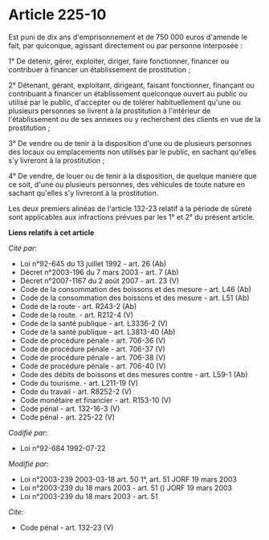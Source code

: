 # Article 225-10

Est puni de dix ans d'emprisonnement et de 750 000 euros d'amende le fait, par quiconque, agissant directement ou par
personne interposée : 

1° De détenir, gérer, exploiter, diriger, faire fonctionner, financer ou contribuer à financer un établissement de
prostitution ; 

2° Détenant, gérant, exploitant, dirigeant, faisant fonctionner, finançant ou contribuant à financer un établissement
quelconque ouvert au public ou utilisé par le public, d'accepter ou de tolérer habituellement qu'une ou plusieurs personnes
se livrent à la prostitution à l'intérieur de l'établissement ou de ses annexes ou y recherchent des clients en vue de la
prostitution ; 

3° De vendre ou de tenir à la disposition d'une ou de plusieurs personnes des locaux ou emplacements non utilisés par le
public, en sachant qu'elles s'y livreront à la prostitution ; 

4° De vendre, de louer ou de tenir à la disposition, de quelque manière que ce soit, d'une ou plusieurs personnes, des
véhicules de toute nature en sachant qu'elles s'y livreront à la prostitution. 

Les deux premiers alinéas de l'article 132-23 relatif à la période de sûreté sont applicables aux infractions prévues par les
1° et 2° du présent article.

**Liens relatifs à cet article**

_Cité par_:

  - Loi n°92-645 du 13 juillet 1992 - art. 26 (Ab)
  - Décret n°2003-196 du 7 mars 2003 - art. 7 (Ab)
  - Décret n°2007-1167 du 2 août 2007 - art. 23 (V)
  - Code de la consommation des boissons et des mesure - art. L46 (Ab)
  - Code de la consommation des boissons et des mesure - art. L51 (Ab)
  - Code de la route - art. R243-2 (Ab)
  - Code de la route. - art. R212-4 (V)
  - Code de la santé publique - art. L3336-2 (V)
  - Code de la santé publique - art. L3813-40 (Ab)
  - Code de procédure pénale - art. 706-36 (V)
  - Code de procédure pénale - art. 706-37 (V)
  - Code de procédure pénale - art. 706-38 (V)
  - Code de procédure pénale - art. 706-40 (V)
  - Code des débits de boissons et des mesures contre  - art. L59-1 (Ab)
  - Code du tourisme. - art. L211-19 (V)
  - Code du travail - art. R8252-2 (V)
  - Code monétaire et financier - art. R153-10 (V)
  - Code pénal - art. 132-16-3 (V)
  - Code pénal - art. 225-22 (V)

_Codifié par_:

  - Loi n°92-684 1992-07-22

_Modifié par_:

  - Loi n°2003-239 2003-03-18 art. 50 1°, art. 51 JORF 19 mars 2003
  - Loi n°2003-239 du 18 mars 2003 - art. 51 () JORF 19 mars 2003
  - Loi n°2003-239 du 18 mars 2003 - art. 51

_Cite_:

  - Code pénal - art. 132-23 (V)
